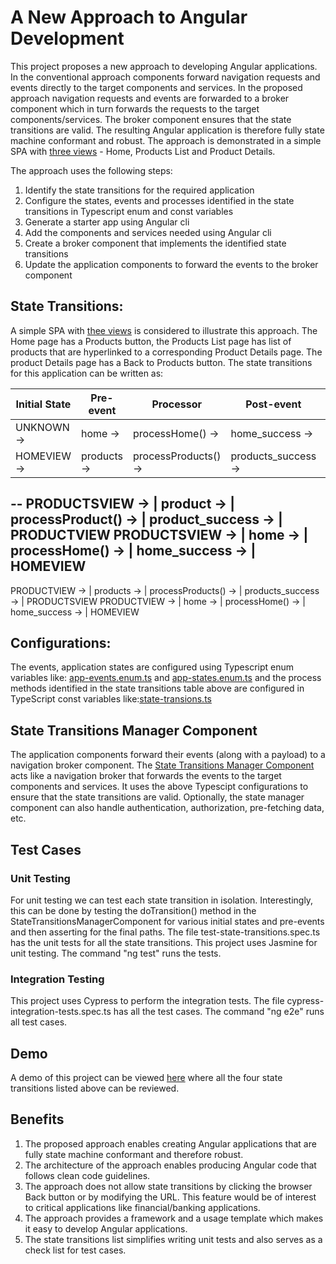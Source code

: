 # A New Approach to Angular Development

This project proposes a new approach to developing Angular applications. In the conventional approach components forward navigation requests and events directly to the target components and services. In the proposed approach navigation requests and events are forwarded to a broker component which in turn forwards the requests to the target components/services. The broker component ensures that the state transitions are valid. The resulting Angular application is therefore fully state machine conformant and robust. The approach is demonstrated in a simple SPA with [three views](https://mapteb.github.io/new-approach-to-angular-development/) - Home, Products List and Product Details.

The approach uses the following steps:

1. Identify the state transitions for the required application
2. Configure the states, events and processes identified in the state transitions in Typescript enum and const variables
3. Generate a starter app using Angular cli
4. Add the components and services needed using Angular cli
5. Create a broker component that implements the identified state transitions
6. Update the application components to forward the events to the broker component

## State Transitions:

A simple SPA with [thee views](https://mapteb.github.io/new-approach-to-angular-development) is considered to illustrate this approach. The Home page has a Products button, the Products List page has list of products that are hyperlinked to a corresponding Product Details page. The product Details page has a Back to Products button. The state transitions for this application can be written as:
   
<strong>Initial State</strong> | <strong>Pre-event</strong> | <strong>Processor</strong> | <strong>Post-event</strong>     | <strong>Final State</strong>
----------------- | ------------------ |------------------ | ------------------ | ------------------ 
  UNKNOWN       -> | home     -> | processHome()     -> | home_success     -> | HOMEVIEW
  HOMEVIEW      -> | products -> | processProducts() -> | products_success -> | PRODUCTSVIEW
  --
  PRODUCTSVIEW  -> | product  -> | processProduct()  -> | product_success  -> | PRODUCTVIEW
  PRODUCTSVIEW  -> | home     -> | processHome()     -> | home_success     -> | HOMEVIEW
  --
  PRODUCTVIEW   -> | products -> | processProducts() -> | products_success -> | PRODUCTSVIEW
  PRODUCTVIEW   -> | home     -> | processHome()     -> | home_success     -> | HOMEVIEW

## Configurations:

The events, application states are configured using Typescript enum variables like: [app-events.enum.ts](https://github.com/mapteb/new-approach-to-angular-development/blob/main/src/app/state-transitions-config/app-events.enum.ts) and [app-states.enum.ts](https://github.com/mapteb/new-approach-to-angular-development/blob/main/src/app/state-transitions-config/app-states.enum.ts) and the process methods identified in the state transitions table above are configured in TypeScript const variables like:[state-transions.ts](https://github.com/mapteb/new-approach-to-angular-development/blob/main/src/app/state-transitions-config/state-transitions.ts)

## State Transitions Manager Component

The application components forward their events (along with a payload) to a navigation broker component. The [State Transitions Manager Component](https://github.com/mapteb/new-approach-to-angular-development/blob/main/src/app/state-transitions-manager/state-transitions-manager.component.ts) acts like a navigation broker that forwards the events to the target components and services. It uses the above Typescipt configurations to ensure that the state transitions are valid. Optionally, the state manager component can also handle authentication, authorization, pre-fetching data, etc.  

## Test Cases

### Unit Testing
For unit testing we can test each state transition in isolation. Interestingly, this can be done by testing the doTransition() method in the StateTransitionsManagerComponent for various initial states and pre-events and then asserting for the final paths. The file test-state-transitions.spec.ts has the unit tests for all the state transitions. This project uses Jasmine for unit testing. The command "ng test" runs the tests.
### Integration Testing
This project uses Cypress to perform the integration tests. The file cypress-integration-tests.spec.ts has all the test cases. The command "ng e2e" runs all test cases.

## Demo

A demo of this project can be viewed [here](https://mapteb.github.io/new-approach-to-angular-development) where all the four state transitions listed above can be reviewed.

## Benefits

1. The proposed approach enables creating Angular applications that are fully state machine conformant and therefore robust.
2. The architecture of the approach enables producing Angular code that follows clean code guidelines.
3. The approach does not allow state transitions by clicking the browser Back button or by modifying the URL. This feature would be of interest to critical applications like financial/banking applications.
4. The approach provides a framework and a usage template which makes it easy to develop Angular applications.
5. The state transitions list simplifies writing unit tests and also serves as a check list for test cases.
